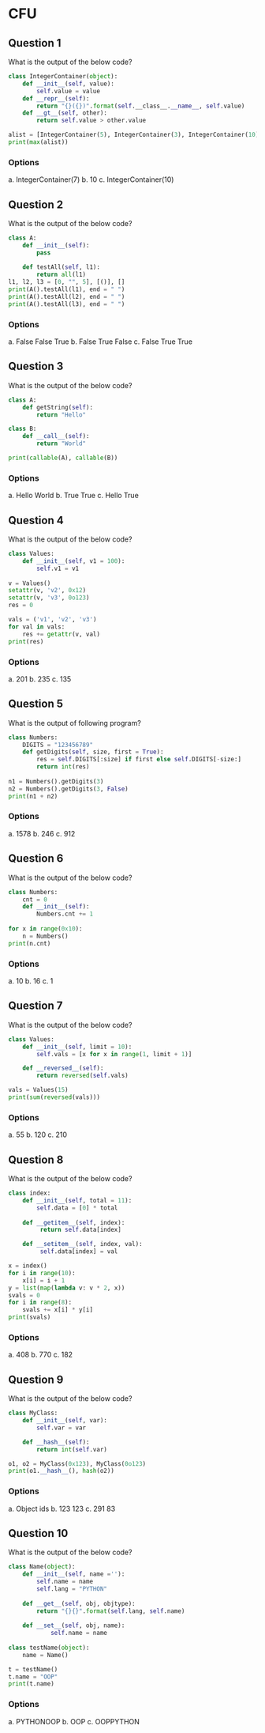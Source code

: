 # CFU

## Question 1
What is the output of the below code?
````python
class IntegerContainer(object):
    def __init__(self, value):
        self.value = value
    def __repr__(self):
        return "{}({})".format(self.__class__.__name__, self.value)
    def __gt__(self, other):
        return self.value > other.value

alist = [IntegerContainer(5), IntegerContainer(3), IntegerContainer(10), IntegerContainer(7)]
print(max(alist))
````
### Options
a. IntegerContainer(7)
b. 10
c. IntegerContainer(10)

## Question 2
What is the output of the below code?
````python
class A:
    def __init__(self):
        pass
    
    def testAll(self, l1):
        return all(l1)
l1, l2, l3 = [0, "", 5], [()], []
print(A().testAll(l1), end = " ")
print(A().testAll(l2), end = " ")
print(A().testAll(l3), end = " ")
````
### Options
a. False False True
b. False True False
c. False True True

## Question 3
What is the output of the below code?
````python
class A: 
    def getString(self): 
        return "Hello"

class B:
    def __call__(self):
        return "World"

print(callable(A), callable(B)) 
````
### Options
a. Hello World
b. True True
c. Hello True

## Question 4
What is the output of the below code?
````python
class Values:
    def __init__(self, v1 = 100):
        self.v1 = v1
    
v = Values()
setattr(v, 'v2', 0x12)
setattr(v, 'v3', 0o123)
res = 0

vals = ('v1', 'v2', 'v3')
for val in vals:
    res += getattr(v, val)
print(res)
````
### Options
a. 201
b. 235
c. 135

## Question 5
What is the output of following program?
````python
class Numbers:
    DIGITS = "123456789"
    def getDigits(self, size, first = True):
        res = self.DIGITS[:size] if first else self.DIGITS[-size:]
        return int(res)
        
n1 = Numbers().getDigits(3)
n2 = Numbers().getDigits(3, False)
print(n1 + n2)
````
### Options
a. 1578
b. 246
c. 912

## Question 6
What is the output of the below code?
````python
class Numbers:
    cnt = 0
    def __init__(self):
        Numbers.cnt += 1
        
for x in range(0x10):
    n = Numbers()
print(n.cnt)
````
### Options
a. 10
b. 16
c. 1

## Question 7
What is the output of the below code?
````python
class Values:
    def __init__(self, limit = 10):
        self.vals = [x for x in range(1, limit + 1)]

    def __reversed__(self):
        return reversed(self.vals)

vals = Values(15)
print(sum(reversed(vals)))
````
### Options
a. 55
b. 120
c. 210

## Question 8
What is the output of the below code?
````python
class index:
    def __init__(self, total = 11):
        self.data = [0] * total
    
    def __getitem__(self, index):
         return self.data[index]

    def __setitem__(self, index, val):
         self.data[index] = val

x = index()
for i in range(10):
    x[i] = i + 1
y = list(map(lambda v: v * 2, x))
svals = 0
for i in range(8):
    svals += x[i] * y[i]
print(svals)
````
### Options
a. 408
b. 770
c. 182

## Question 9
What is the output of the below code?
````python
class MyClass:
    def __init__(self, var):
        self.var = var

    def __hash__(self):
        return int(self.var)

o1, o2 = MyClass(0x123), MyClass(0o123)
print(o1.__hash__(), hash(o2))
````
### Options
a. Object ids
b. 123 123
c. 291 83

## Question 10
What is the output of the below code?
````python
class Name(object):
    def __init__(self, name =''): 
        self.name = name
        self.lang = "PYTHON"
  
    def __get__(self, obj, objtype):
        return "{}{}".format(self.lang, self.name) 
  
    def __set__(self, obj, name): 
            self.name = name 
          
class testName(object): 
    name = Name() 

t = testName() 
t.name = "OOP"
print(t.name)
````
### Options
a. PYTHONOOP
b. OOP
c. OOPPYTHON

